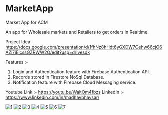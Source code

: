 # MarketApp
Market App for ACM

An app for Wholesale markets and Retailers to get orders in Realtime. 

Project Idea - https://docs.google.com/presentation/d/1fhNz8hHdt6yGXDW7Cehw66cjO6AZi7iEicssGZRWW2Q/edit?usp=drivesdk

Features :-
1. Login and Authentication feature with Firebase Authentication API.
2. Records stored in Firestore NoSql Database. 
3. Notification feature with Firebase Cloud Messaging service. 

Youtube Link :- https://youtu.be/WaitOm4fbzs
LinkedIn :- https://www.linkedin.com/in/madhavbhavsar/


![1](https://user-images.githubusercontent.com/69354473/193330207-e8a6679e-5413-4ada-ac5c-d5b289c234ea.jpg)
![2](https://user-images.githubusercontent.com/69354473/193330217-1eb319c6-6987-44eb-b19e-bc9ad4de95fa.jpg)
![3](https://user-images.githubusercontent.com/69354473/193330226-e23a057f-309a-471b-aec8-3a186af841f8.jpg)
![4](https://user-images.githubusercontent.com/69354473/193330236-b5a1d886-933e-40a8-8c43-5143098dcd0f.jpg)
![5](https://user-images.githubusercontent.com/69354473/193330240-f28495a6-8607-4000-87ad-eedc81fde6da.jpg)
![6](https://user-images.githubusercontent.com/69354473/193330243-07e5b086-cb9b-414e-81eb-48ecc85b9eb7.jpg)
![7](https://user-images.githubusercontent.com/69354473/193330248-596946f7-bf03-4290-84a7-78d6ec36db38.jpg)
